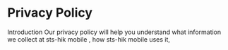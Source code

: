 # Privacy Policy

Introduction
Our privacy policy will help you understand what information we collect at sts-hik mobile , how sts-hik mobile  uses it,
